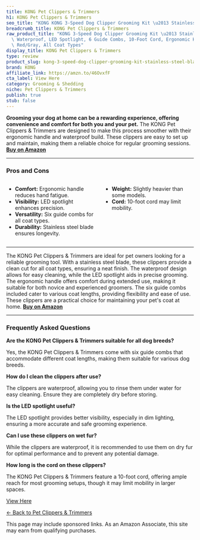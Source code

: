 ```yaml
---
title: KONG Pet Clippers & Trimmers
h1: KONG Pet Clippers & Trimmers
seo_title: "KONG KONG 3-Speed Dog Clipper Grooming Kit \u2013 Stainless\u2026"
breadcrumb_title: KONG Pet Clippers & Trimmers
raw_product_title: "KONG 3-Speed Dog Clipper Grooming Kit \u2013 Stainless Steel Blade,\
  \ Waterproof, LED Spotlight, 6 Guide Combs, 10-Foot Cord, Ergonomic Handle \u2013\
  \ Red/Gray, All Coat Types"
display_title: KONG Pet Clippers & Trimmers
type: review
product_slug: kong-3-speed-dog-clipper-grooming-kit-stainless-steel-blade-waterproof-9dc868c8
brand: KONG
affiliate_link: https://amzn.to/46OvxfF
cta_label: View Here
category: Grooming & Shedding
niche: Pet Clippers & Trimmers
publish: true
stub: false
---
```


<div id="intro" class="full-width">
  <p><strong>Grooming your dog at home can be a rewarding experience, offering convenience and comfort for both you and your pet.</strong> The KONG Pet Clippers & Trimmers are designed to make this process smoother with their ergonomic handle and waterproof build. These clippers are easy to set up and maintain, making them a reliable choice for regular grooming sessions. <a href="https://amzn.to/46OvxfF" rel="nofollow sponsored noopener" target="_blank"><strong>Buy on Amazon</strong></a></p>
</div>

<hr />
<h3 id="pros-cons">Pros and Cons</h3>
<div class="pc-grid" style="display:grid;grid-template-columns:1fr 1fr;gap:16px;">
  <ul>
    <li><strong>Comfort:</strong> Ergonomic handle reduces hand fatigue.</li>
    <li><strong>Visibility:</strong> LED spotlight enhances precision.</li>
    <li><strong>Versatility:</strong> Six guide combs for all coat types.</li>
    <li><strong>Durability:</strong> Stainless steel blade ensures longevity.</li>
  </ul>
  <ul>
    <li><strong>Weight:</strong> Slightly heavier than some models.</li>
    <li><strong>Cord:</strong> 10-foot cord may limit mobility.</li>
  </ul>
</div>
<hr />

<div class="full-width">
  <p>The KONG Pet Clippers & Trimmers are ideal for pet owners looking for a reliable grooming tool. With a stainless steel blade, these clippers provide a clean cut for all coat types, ensuring a neat finish. The waterproof design allows for easy cleaning, while the LED spotlight aids in precise grooming. The ergonomic handle offers comfort during extended use, making it suitable for both novice and experienced groomers. The six guide combs included cater to various coat lengths, providing flexibility and ease of use. These clippers are a practical choice for maintaining your pet's coat at home. <a href="https://amzn.to/46OvxfF" rel="nofollow sponsored noopener" target="_blank"><strong>Buy on Amazon</strong></a></p>
</div>

<hr />
<h3 id="faqs">Frequently Asked Questions</h3>

<p><strong>Are the KONG Pet Clippers & Trimmers suitable for all dog breeds?</strong></p>
<p>Yes, the KONG Pet Clippers & Trimmers come with six guide combs that accommodate different coat lengths, making them suitable for various dog breeds.</p>

<p><strong>How do I clean the clippers after use?</strong></p>
<p>The clippers are waterproof, allowing you to rinse them under water for easy cleaning. Ensure they are completely dry before storing.</p>

<p><strong>Is the LED spotlight useful?</strong></p>
<p>The LED spotlight provides better visibility, especially in dim lighting, ensuring a more accurate and safe grooming experience.</p>

<p><strong>Can I use these clippers on wet fur?</strong></p>
<p>While the clippers are waterproof, it is recommended to use them on dry fur for optimal performance and to prevent any potential damage.</p>

<p><strong>How long is the cord on these clippers?</strong></p>
<p>The KONG Pet Clippers & Trimmers feature a 10-foot cord, offering ample reach for most grooming setups, though it may limit mobility in larger spaces.</p>
<p><a class="btn" href="https://amzn.to/46OvxfF" target="_blank" rel="nofollow sponsored noopener">View Here</a></p>
<p><a href="/roundups/grooming-shedding/pet-clippers-trimmers/">← Back to Pet Clippers & Trimmers</a></p>
<aside class="disclosure">This page may include sponsored links. As an Amazon Associate, this site may earn from qualifying purchases.</aside>
